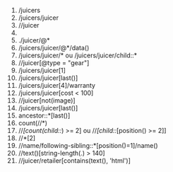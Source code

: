 1. /juicers
2. /juicers/juicer
3. //juicer
4. 
5. ./juicer/@*
6. /juicers/juicer/@*/data()
7. /juicers/juicer/* ou /juicers/juicer/child::*
8. //juicer[@type = "gear"]
9. /juicers/juicer[1]
10. /juicers/juicer[last()]
11. /juicers/juicer[4]/warranty
12. /juicers/juicer[cost < 100]
13. //juicer[not(image)]
14. /juicers/juicer[last()]
15. ancestor::*[last()]
16. count(//*)
17. //*[count(child::*) >= 2] ou //*[child::*[position() >= 2]]
18. //*[2]
19. //name/following-sibling::*[position()=1]/name()
20. //text()[string-length(.) > 140]
21. //juicer/retailer[contains(text(), 'html')]
